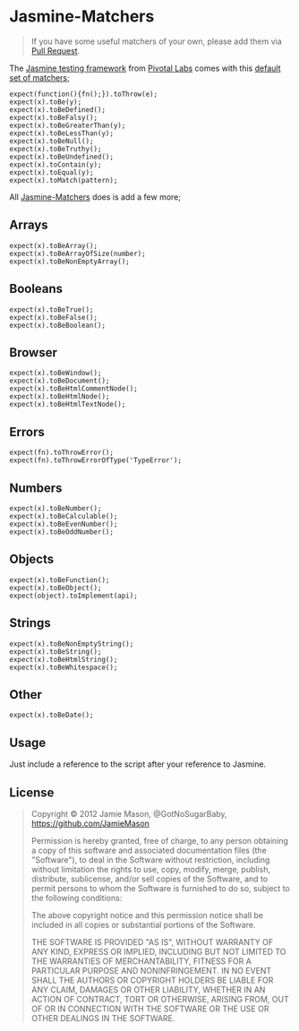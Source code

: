 # Jasmine-Matchers

> If you have some useful matchers of your own, please add them via [Pull Request](https://github.com/JamieMason/Jasmine-Matchers/pull/new/master).

The [Jasmine testing framework](http://pivotal.github.com/jasmine/) from [Pivotal Labs](http://pivotallabs.com/) comes with this [default set of matchers](https://github.com/pivotal/jasmine/wiki/Matchers);

    expect(function(){fn();}).toThrow(e);
    expect(x).toBe(y);
    expect(x).toBeDefined();
    expect(x).toBeFalsy();
    expect(x).toBeGreaterThan(y);
    expect(x).toBeLessThan(y);
    expect(x).toBeNull();
    expect(x).toBeTruthy();
    expect(x).toBeUndefined();
    expect(x).toContain(y);
    expect(x).toEqual(y);
    expect(x).toMatch(pattern);

All [Jasmine-Matchers](https://github.com/JamieMason/Jasmine-Matchers) does is add a few more;

## Arrays

    expect(x).toBeArray();
    expect(x).toBeArrayOfSize(number);
    expect(x).toBeNonEmptyArray();

## Booleans

    expect(x).toBeTrue();
    expect(x).toBeFalse();
    expect(x).toBeBoolean();

## Browser

    expect(x).toBeWindow();
    expect(x).toBeDocument();
    expect(x).toBeHtmlCommentNode();
    expect(x).toBeHtmlNode();
    expect(x).toBeHtmlTextNode();

## Errors

    expect(fn).toThrowError();
    expect(fn).toThrowErrorOfType('TypeError');

## Numbers

    expect(x).toBeNumber();
    expect(x).toBeCalculable();
    expect(x).toBeEvenNumber();
    expect(x).toBeOddNumber();

## Objects

    expect(x).toBeFunction();
    expect(x).toBeObject();
    expect(object).toImplement(api);

## Strings

    expect(x).toBeNonEmptyString();
    expect(x).toBeString();
    expect(x).toBeHtmlString();
    expect(x).toBeWhitespace();

## Other

    expect(x).toBeDate();

## Usage

Just include a reference to the script after your reference to Jasmine.

## License

> Copyright © 2012 Jamie Mason, @GotNoSugarBaby, https://github.com/JamieMason
>
> Permission is hereby granted, free of charge, to any person obtaining a copy of this software and associated documentation files (the "Software"), to deal in the Software without restriction, including without limitation the rights to use, copy, modify, merge, publish, distribute, sublicense, and/or sell copies of the Software, and to permit persons to whom the Software is furnished to do so, subject to the following conditions:
>
> The above copyright notice and this permission notice shall be included in all copies or substantial portions of the Software.
>
> THE SOFTWARE IS PROVIDED "AS IS", WITHOUT WARRANTY OF ANY KIND, EXPRESS OR IMPLIED, INCLUDING BUT NOT LIMITED TO THE WARRANTIES OF MERCHANTABILITY, FITNESS FOR A PARTICULAR PURPOSE AND NONINFRINGEMENT. IN NO EVENT SHALL THE AUTHORS OR COPYRIGHT HOLDERS BE LIABLE FOR ANY CLAIM, DAMAGES OR OTHER LIABILITY, WHETHER IN AN ACTION OF CONTRACT, TORT OR OTHERWISE, ARISING FROM, OUT OF OR IN CONNECTION WITH THE SOFTWARE OR THE USE OR OTHER DEALINGS IN THE SOFTWARE.
